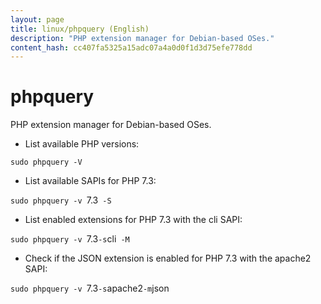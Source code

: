 ```yaml
---
layout: page
title: linux/phpquery (English)
description: "PHP extension manager for Debian-based OSes."
content_hash: cc407fa5325a15adc07a4a0d0f1d3d75efe778dd
---
```

# phpquery

PHP extension manager for Debian-based OSes.

- List available PHP versions:

`sudo phpquery -V`

- List available SAPIs for PHP 7.3:

`sudo phpquery -v `<span class="tldr-var badge badge-pill bg-dark-lm bg-white-dm text-white-lm text-dark-dm font-weight-bold">7.3</span>` -S`

- List enabled extensions for PHP 7.3 with the cli SAPI:

`sudo phpquery -v `<span class="tldr-var badge badge-pill bg-dark-lm bg-white-dm text-white-lm text-dark-dm font-weight-bold">7.3</span>` -s `<span class="tldr-var badge badge-pill bg-dark-lm bg-white-dm text-white-lm text-dark-dm font-weight-bold">cli</span>` -M`

- Check if the JSON extension is enabled for PHP 7.3 with the apache2 SAPI:

`sudo phpquery -v `<span class="tldr-var badge badge-pill bg-dark-lm bg-white-dm text-white-lm text-dark-dm font-weight-bold">7.3</span>` -s `<span class="tldr-var badge badge-pill bg-dark-lm bg-white-dm text-white-lm text-dark-dm font-weight-bold">apache2</span>` -m `<span class="tldr-var badge badge-pill bg-dark-lm bg-white-dm text-white-lm text-dark-dm font-weight-bold">json</span>
